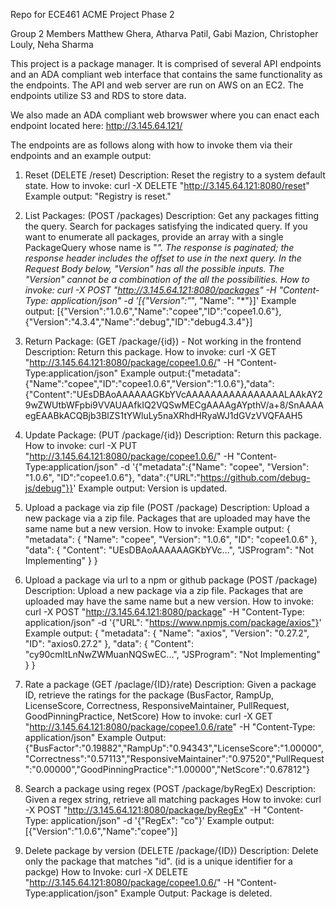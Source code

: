 Repo for ECE461 ACME Project Phase 2

Group 2 Members
Matthew Ghera, Atharva Patil, Gabi Mazion, Christopher Louly, Neha Sharma

This project is a package manager. It is comprised of several API endpoints and an ADA compliant web interface that contains the same functionality as the endpoints. The API and web server are run on AWS on an EC2. The endpoints utilize S3 and RDS to store data.

We also made an ADA compliant web browswer where you can enact each endpoint located here: http://3.145.64.121/

The endpoints are as follows along with how to invoke them via their endpoints and an example output:

1. Reset (DELETE /reset)
   Description: Reset the registry to a system default state.
   How to invoke: curl -X DELETE "http://3.145.64.121:8080/reset"
   Example output: "Registry is reset."
   
2. List Packages: (POST /packages)
   Description: Get any packages fitting the query. Search for packages satisfying the indicated query. If you want to enumerate all packages, provide an array with a single PackageQuery whose name is "*". The response is paginated; the 
   response header includes the offset to use in the next query. In the Request Body below, "Version" has all the possible inputs. The "Version" cannot be a combination of the all the possibilities.
   How to invoke: curl -X POST "http://3.145.64.121:8080/packages" -H "Content-Type: application/json" -d '[{"Version":"*", "Name": "*"}]'
   Example output: [{"Version":"1.0.6","Name":"copee","ID":"copee1.0.6"},{"Version":"4.3.4","Name":"debug","ID":"debug4.3.4"}] 

3. Return Package: (GET /package/{id}) - Not working in the frontend
   Description: Return this package.
   How to invoke: curl -X GET "http://3.145.64.121:8080/package/copee1.0.6/" -H "Content-Type:application/json"
   Example output:{"metadata":{"Name":"copee","ID":"copee1.0.6","Version":"1.0.6"},"data":{"Content":"UEsDBAoAAAAAAGKbYVcAAAAAAAAAAAAAAAALAAkAY29wZWUtbWFpbi9VVAUAAfkIQ2VQSwMECgAAAAgAYpthV/a+8/SnAAAAegEAABkACQBjb3BlZS1tYWluLy5naXRhdHRyaWJ1dGVzVVQFAAH5

4. Update Package: (PUT /package/{id})
   Description: Return this package.
   How to invoke: curl -X PUT "http://3.145.64.121:8080/package/copee1.0.6/" -H "Content-Type:application/json" -d '{"metadata":{"Name": "copee", "Version": "1.0.6", "ID":"copee1.0.6"}, "data":{"URL":"https://github.com/debug-js/debug"}}'
   Example output: Version is updated.

5. Upload a package via zip file (POST /package)
   Description: Upload a new package via a zip file. Packages that are uploaded may have the same name but a new version.
   How to invoke:
   Example output: {
    "metadata": {
        "Name": "copee",
        "Version": "1.0.6",
        "ID": "copee1.0.6"
    },
    "data": {
         "Content": "UEsDBAoAAAAAAGKbYVc...",
         "JSProgram": "Not Implementing"
      }
   }

6. Upload a package via url to a npm or github package (POST /package)
   Description: Upload a new package via a zip file. Packages that are uploaded may have the same name but a new version.
   How to invoke: curl -X POST "http://3.145.64.121:8080/package" -H "Content-Type: application/json" -d '{"URL": "https://www.npmjs.com/package/axios"}'
   Example output: {
  "metadata": {
    "Name": "axios",
    "Version": "0.27.2",
    "ID": "axios0.27.2"
  },
  "data": {
    "Content": "cy90cmltLnNwZWMuanNQSwEC...",
         "JSProgram": "Not Implementing"
      }
   }

7. Rate a package (GET /paclage/{ID}/rate)
   Description: Given a package ID, retrieve the ratings for the package (BusFactor, RampUp, LicenseScore, Correctness, ResponsiveMaintainer, PullRequest, GoodPinningPractice, NetScore)
   How to invoke: curl -X GET "http://3.145.64.121:8080/package/copee1.0.6/rate" -H "Content-Type: application/json"
   Example Output:    {"BusFactor":"0.19882","RampUp":"0.94343","LicenseScore":"1.00000","Correctness":"0.57113","ResponsiveMaintainer":"0.97520","PullRequest":"0.00000","GoodPinningPractice":"1.00000","NetScore":"0.67812"}

8. Search a package using regex (POST /package/byRegEx)
   Description: Given a regex string, retrieve all matching packages
   How to invoke: curl -X POST "http://3.145.64.121:8080/package/byRegEx" -H "Content-Type: application/json" -d '{"RegEx": "co"}'
   Example output: [{"Version":"1.0.6","Name":"copee"}]

9.  Delete package by version (DELETE /package/{ID})
    Description: Delete only the package that matches "id". (id is a unique identifier for a packge)
    How to Invoke: curl -X DELETE "http://3.145.64.121:8080/package/copee1.0.6/" -H "Content-Type:application/json"
    Example Output: Package is deleted.



